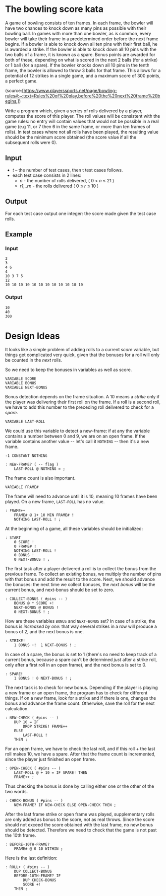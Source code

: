 # The bowling score kata

A game of bowling consists of ten frames. In each frame, the bowler will have two chances to knock down as many pins as possible with their bowling ball. In games with more than one bowler, as is common, every bowler will take their frame in a predetermined order before the next frame begins. If a bowler is able to knock down all ten pins with their first ball, he is awarded a strike. If the bowler is able to knock down all 10 pins with the two balls of a frame, it is known as a spare. Bonus points are awarded for both of these, depending on what is scored in the next 2 balls (for a strike) or 1 ball (for a spare). If the bowler knocks down all 10 pins in the tenth frame, the bowler is allowed to throw 3 balls for that frame. This allows for a potential of 12 strikes in a single game, and a maximum score of 300 points, a perfect game.

(source:[https://www.playerssports.net/page/bowling-rules#:~:text=Rules%20of%20play,before%20the%20next%20frame%20begins.])

Write a program which, given a series of rolls delivered by a player, computes the score of this player. The roll values will be consistent with the game rules: no entry will contain values that would not be possible in a real game (e.g 11, or 7 then 6 in the same frame, or more than ten frames of rolls). In test cases where not all rolls have been played, the resulting value should be the minimum score obtained (the score value if all the subsequent rolls were 0).

## Input

- *t* – the number of test cases, then t test cases follows.
- each test case consists in 2 lines:
    - *n* - the number of rolls delivered, ( 0 < *n* ≤ 21 )
    - *r1*,..*rn* - the rolls delivered    ( 0 ≤ *r* ≤ 10 ) 

## Output

For each test case output one integer: the score made given the test case rolls.

## Example
### Input

    3
    3
    4 6
    4
    10 3 7 5
    12
    10 10 10 10 10 10 10 10 10 10 10 10

### Output

    10
    40
    300

# Design Ideas

It looks like a simple problem of adding rolls to a current *score* variable, but things get complicated very quick, given that the bonuses for a roll will only be counted in the *next* rolls. 

So we need to keep the bonuses in variables as well as score.

```forth
VARIABLE SCORE
VARIABLE BONUS
VARIABLE NEXT-BONUS
```

Bonus detection depends on the frame situation. A 10 means a *strike* only if the player was delivering their first roll on the frame. If a roll is a second roll, we have to add this number to the preceding roll delivered to check for a *spare*. 

```forth
VARIABLE LAST-ROLL
```
We could use this variable to detect a new-frame: if at any the variable contains a number between 0 and 9, we are on an open frame. If the variable contains another value -- let's call it `NOTHING` -- then it's a new frame. 

```forth
-1 CONSTANT NOTHING

: NEW-FRAME? ( -- flag )
    LAST-ROLL @ NOTHING = ;
```

The frame count is also important.

```forth
VARIABLE FRAME#
```
The frame will need to advance until it is 10, meaning 10 frames have been played. On a new frame, `LAST-ROLL` has no value.

```forth
: FRAME++
    FRAME# @ 1+ 10 MIN FRAME# ! 
    NOTHING LAST-ROLL ! ;
```
At the beginning of a game, all these variables should be initialized:

```forth
: START 
    0 SCORE !
    0 FRAME# !
    NOTHING LAST-ROLL !
    0 BONUS !
    0 NEXT-BONUS ! ;
```

The first task after a player delivered a roll is to collect the bonus from the previous frame. To collect an existing bonus, we multiply the number of pins with that bonus and add the result to the score. Next, we should advance the bonuses: the next time we collect bonuses, the *next bonus* will be the current bonus, and next-bonus should be set to zero. 

```forth
: COLLECT-BONUS ( #pins -- )
    BONUS @ * SCORE +!
    NEXT-BONUS @ BONUS ! 
    0 NEXT-BONUS ! ;
```

How are these variables `BONUS` and `NEXT-BONUS` set? In case of a strike, the bonus is *increased by one*: that way several strikes in a row will produce a bonus of 2, and the next bonus is one. 

```forth
: STRIKE!
    1 BONUS +!  1 NEXT-BONUS ! ;
```

In case of a spare, the bonus is set to 1 (there's no need to keep track of a current bonus, because a spare can't be determined *just* after a strike roll, only after a first roll in an open frame), and the next bonus is set to 0.

```forth
: SPARE!
    1 BONUS ! 0 NEXT-BONUS ! ;
```

The next task is to check for new bonus. Depending if the player is playing a new frame or an open frame, the program has to check for different things. If on a new frame, look for a strike and if there is one, changes the bonus and advance the frame count. Otherwise, save the roll for the next calculation.

```forth
: NEW-CHECK ( #pins -- ) 
    DUP 10 = IF 
        DROP STRIKE! FRAME++ 
    ELSE
        LAST-ROLL !  
    THEN ;
```
For an open frame, we have to check the last roll, and if this roll + the last roll makes 10, we have a spare. After that the frame count is incremented, since the player just finished an open frame.

```forth
: OPEN-CHECK ( #pins -- )
    LAST-ROLL @ + 10 = IF SPARE! THEN
    FRAME++ ;
```

Thus checking the bonus is done by calling either one or the other of the two words.

```forth
: CHECK-BONUS ( #pins -- )
    NEW-FRAME? IF NEW-CHECK ELSE OPEN-CHECK THEN ;
```

After the last frame strike or open frame was played, supplementary rolls are only added as bonus to the score, not as real throws. Since the score should not exceed the score obtained with the last frame, no new bonus should be detected. Therefore we need to check that the game is not past the 10th frame. 

```forth
: BEFORE-10TH-FRAME? 
    FRAME# @ 0 10 WITHIN ;
```
Here is the last definition:
```forth
: ROLL+ ( #pins -- )
    DUP COLLECT-BONUS 
    BEFORE-10TH-FRAME? IF 
        DUP CHECK-BONUS 
        SCORE +!
    THEN ;
```

